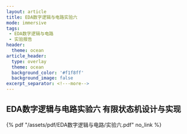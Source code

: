 ```yaml
---
layout: article
title: EDA数字逻辑与电路实验六
mode: immersive
tags:
 - EDA数字逻辑与电路
 - 实验报告
header:
  theme: ocean
article_header:
  type: overlay
  theme: ocean
  background_color: '#f1f8ff'
  background_image: false
excerpt_separator: <!---more-->
---
```


## EDA数字逻辑与电路实验六 有限状态机设计与实现

<!---more-->

{% pdf "/assets/pdf/EDA数字逻辑与电路/实验六.pdf" no_link %}